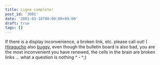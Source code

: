 ```yaml
---
title: Ligne complete!
post_id: '3001'
date: '2001-03-18T00:00:00+09:00'
draft: true
tags: []
---
```


If there is a display inconvenience, a broken link, etc. please call out! ( [Hiragucho](https://danmaq.com/hi-macho) also [buggy,](https://danmaq.com/hi-macho) even though the bulletin board is also bad, you are the most inconvenient you have renewed, the cells in the brain are broken links ... what a question is nothing ^ - ^;)
